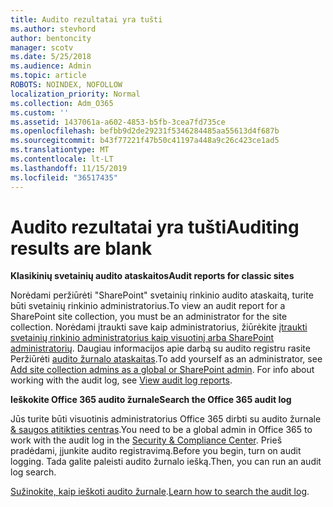 ```yaml
---
title: Audito rezultatai yra tušti
ms.author: stevhord
author: bentoncity
manager: scotv
ms.date: 5/25/2018
ms.audience: Admin
ms.topic: article
ROBOTS: NOINDEX, NOFOLLOW
localization_priority: Normal
ms.collection: Adm_O365
ms.custom: ''
ms.assetid: 1437061a-a602-4853-b5fb-3cea7fd735ce
ms.openlocfilehash: befbb9d2de29231f5346284485aa55613d4f687b
ms.sourcegitcommit: b43f77221f47b50c41197a448a9c26c423ce1ad5
ms.translationtype: MT
ms.contentlocale: lt-LT
ms.lasthandoff: 11/15/2019
ms.locfileid: "36517435"
---
```

# <a name="auditing-results-are-blank"></a><span data-ttu-id="a6b26-102">Audito rezultatai yra tušti</span><span class="sxs-lookup"><span data-stu-id="a6b26-102">Auditing results are blank</span></span>

 <span data-ttu-id="a6b26-103">**Klasikinių svetainių audito ataskaitos**</span><span class="sxs-lookup"><span data-stu-id="a6b26-103">**Audit reports for classic sites**</span></span>
  
<span data-ttu-id="a6b26-104">Norėdami peržiūrėti "SharePoint" svetainių rinkinio audito ataskaitą, turite būti svetainių rinkinio administratorius.</span><span class="sxs-lookup"><span data-stu-id="a6b26-104">To view an audit report for a SharePoint site collection, you must be an administrator for the site collection.</span></span> <span data-ttu-id="a6b26-105">Norėdami įtraukti save kaip administratorius, žiūrėkite [įtraukti svetainių rinkinio administratorius kaip visuotinį arba SharePoint administratorių](https://go.microsoft.com/fwlink/?linkid=869390). Daugiau informacijos apie darbą su audito registru rasite Peržiūrėti [audito žurnalo ataskaitas](https://go.microsoft.com/fwlink/?linkid=395237).</span><span class="sxs-lookup"><span data-stu-id="a6b26-105">To add yourself as an administrator, see [Add site collection admins as a global or SharePoint admin](https://go.microsoft.com/fwlink/?linkid=869390). For info about working with the audit log, see [View audit log reports](https://go.microsoft.com/fwlink/?linkid=395237).</span></span> 
  
 <span data-ttu-id="a6b26-106">**Ieškokite Office 365 audito žurnale**</span><span class="sxs-lookup"><span data-stu-id="a6b26-106">**Search the Office 365 audit log**</span></span>
  
<span data-ttu-id="a6b26-107">Jūs turite būti visuotinis administratorius Office 365 dirbti su audito žurnale [ &amp; saugos atitikties centras](https://protection.office.com).</span><span class="sxs-lookup"><span data-stu-id="a6b26-107">You need to be a global admin in Office 365 to work with the audit log in the [Security &amp; Compliance Center](https://protection.office.com).</span></span> <span data-ttu-id="a6b26-108">Prieš pradėdami, įjunkite audito registravimą.</span><span class="sxs-lookup"><span data-stu-id="a6b26-108">Before you begin, turn on audit logging.</span></span> <span data-ttu-id="a6b26-109">Tada galite paleisti audito žurnalo iešką.</span><span class="sxs-lookup"><span data-stu-id="a6b26-109">Then, you can run an audit log search.</span></span> 
  
<span data-ttu-id="a6b26-110">[Sužinokite, kaip ieškoti audito žurnale](https://go.microsoft.com/fwlink/?linkid=708432).</span><span class="sxs-lookup"><span data-stu-id="a6b26-110">[Learn how to search the audit log](https://go.microsoft.com/fwlink/?linkid=708432).</span></span>
  

